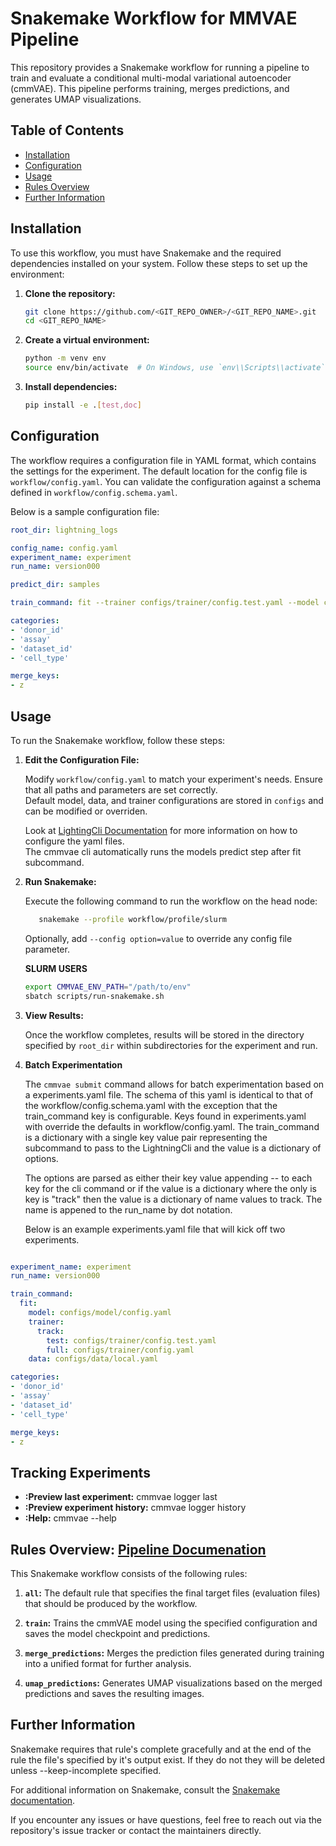 
# Snakemake Workflow for MMVAE Pipeline

This repository provides a Snakemake workflow for running a pipeline to train and evaluate a conditional multi-modal variational autoencoder (cmmVAE). This pipeline performs training, merges predictions, and generates UMAP visualizations.

## Table of Contents
- [Installation](#installation)
- [Configuration](#configuration)
- [Usage](#usage)
- [Rules Overview](#rules-overview)
- [Further Information](#further-information)

## Installation

To use this workflow, you must have Snakemake and the required dependencies installed on your system. Follow these steps to set up the environment:

1. **Clone the repository:**
    ```bash
    git clone https://github.com/<GIT_REPO_OWNER>/<GIT_REPO_NAME>.git
    cd <GIT_REPO_NAME>
    ```

2. **Create a virtual environment:**
    ```bash
    python -m venv env
    source env/bin/activate  # On Windows, use `env\\Scripts\\activate`
    ```

3. **Install dependencies:**
    ```bash
    pip install -e .[test,doc]
    ```

## Configuration

The workflow requires a configuration file in YAML format, which contains the settings for the experiment. The default location for the config file is `workflow/config.yaml`. You can validate the configuration against a schema defined in `workflow/config.schema.yaml`.

Below is a sample configuration file:

```yaml
root_dir: lightning_logs

config_name: config.yaml
experiment_name: experiment
run_name: version000

predict_dir: samples

train_command: fit --trainer configs/trainer/config.test.yaml --model configs/model/config.yaml --data configs/data/local.yaml

categories:
- 'donor_id'
- 'assay'
- 'dataset_id'
- 'cell_type'

merge_keys:
- z
```

## Usage

To run the Snakemake workflow, follow these steps:

1. **Edit the Configuration File:**

   Modify `workflow/config.yaml` to match your experiment's needs. Ensure that all paths and parameters are set correctly.<br>
   Default model, data, and trainer configurations are stored in `configs` and can be modified or overriden.<br>

   Look at [LightingCli Documentation](https://lightning.ai/docs/pytorch/stable/cli/lightning_cli.html#lightning-cli) for more information on how to configure the yaml files.<br>
   The cmmvae cli automatically runs the models predict step after fit subcommand.

2. **Run Snakemake:**

   Execute the following command to run the workflow on the head node:

   ```bash
      snakemake --profile workflow/profile/slurm
   ```

   Optionally, add `--config option=value` to override any config file parameter.

   **SLURM USERS**
   ```bash
   export CMMVAE_ENV_PATH="/path/to/env"
   sbatch scripts/run-snakemake.sh
   ```

3. **View Results:**

   Once the workflow completes, results will be stored in the directory specified by `root_dir` within subdirectories for the experiment and run.

4. **Batch Experimentation**

   The `cmmvae submit` command allows for batch experimentation based on a experiments.yaml file. The schema of this yaml is identical to that of the workflow/config.schema.yaml with the exception that the train_command key is configurable. Keys found in experiments.yaml with override the defaults in workflow/config.yaml. The train_command is a dictionary with a single key value pair representing the subcommand to pass to the LightningCli and the value is a dictionary of options.

   The options are parsed as either their key value appending -- to each key for the cli command or if the value is a dictionary where the only is key is "track" then the value is a dictionary of name values to track. The name is appened to the run_name by dot notation.

   Below is an example experiments.yaml file that will kick off two experiments.

```yaml

experiment_name: experiment
run_name: version000

train_command:
  fit:
    model: configs/model/config.yaml
    trainer:
      track:
        test: configs/trainer/config.test.yaml
        full: configs/trainer/config.yaml
    data: configs/data/local.yaml

categories:
- 'donor_id'
- 'assay'
- 'dataset_id'
- 'cell_type'

merge_keys:
- z
```

## Tracking Experiments

* **:Preview last experiment:** cmmvae logger last
* **:Preview experiment history:** cmmvae logger history
* **:Help:** cmmvae --help

## Rules Overview: [Pipeline Documenation](./cmmvae/runners.html)

This Snakemake workflow consists of the following rules:

1. **`all`:** The default rule that specifies the final target files (evaluation files) that should be produced by the workflow.

2. **`train`:** Trains the cmmVAE model using the specified configuration and saves the model checkpoint and predictions.

3. **`merge_predictions`:** Merges the prediction files generated during training into a unified format for further analysis.

4. **`umap_predictions`:** Generates UMAP visualizations based on the merged predictions and saves the resulting images.

## Further Information

Snakemake requires that rule's complete gracefully and at the end of the rule the file's specified by it's output exist. If they do not
they will be deleted unless --keep-incomplete specified.

For additional information on Snakemake, consult the [Snakemake documentation](https://snakemake.readthedocs.io/).

If you encounter any issues or have questions, feel free to reach out via the repository's issue tracker or contact the maintainers directly.
